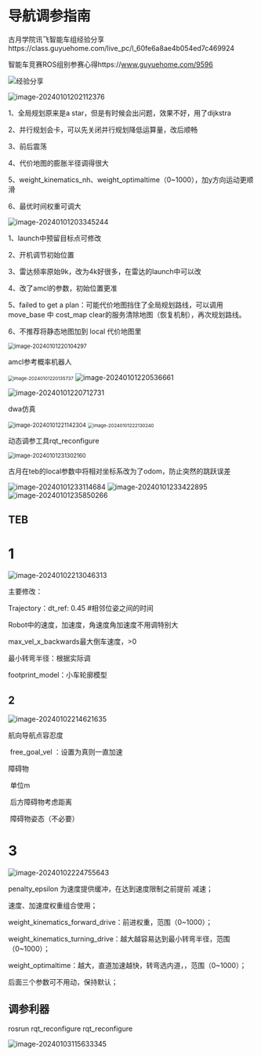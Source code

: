 # 导航调参指南

古月学院讯飞智能车组经验分享https://class.guyuehome.com/live_pc/l_60fe6a8ae4b054ed7c469924

智能车竞赛ROS组别参赛心得https://www.guyuehome.com/9596

![经验分享](.\导航调参指南_image\经验分享.jpg)



![image-20240101202112376](C:\Users\11479\AppData\Roaming\Typora\typora-user-images\image-20240101202112376.png)

1、全局规划原来是a star，但是有时候会出问题，效果不好，用了dijkstra

2、并行规划会卡，可以先关闭并行规划降低运算量，改后顺畅

3、前后震荡

4、代价地图的膨胀半径调得很大

5、weight_kinematics_nh、weight_optimaltime（0~1000），加y方向运动更顺滑

6、最优时间权重可调大

![image-20240101203345244](.\导航调参指南_image\image-20240101203345244.png)

1、launch中预留目标点可修改

2、开机调节初始位置

3、雷达频率原始9k，改为4k好很多，在雷达的launch中可以改

4、改了amcl的参数，初始位置更准

5、failed to get a plan：可能代价地图挡住了全局规划路线，可以调用move_base 中 cost_map clear的服务清除地图（恢复机制），再次规划路线。

6、不推荐将静态地图加到  local  代价地图里

<img src=".\导航调参指南_image\image-20240101220104297.png" alt="image-20240101220104297" style="zoom: 80%;" />

amcl参考概率机器人

<img src=".\导航调参指南_image\image-20240101220135737.png" alt="image-20240101220135737" style="zoom: 67%;" />

<img src=".\导航调参指南_image\image-20240101220536661.png" alt="image-20240101220536661"  />

![image-20240101220712731](.\导航调参指南_image\image-20240101220712731.png)





dwa仿真

<img src=".\导航调参指南_image\image-20240101221142304.png" alt="image-20240101221142304" style="zoom: 80%;" />

<img src=".\导航调参指南_image\image-20240101222130240.png" alt="image-20240101222130240" style="zoom:67%;" />

动态调参工具rqt_reconfigure

<img src=".\导航调参指南_image\image-20240101231302160.png" alt="image-20240101231302160" style="zoom: 80%;" />





古月在teb的local参数中将相对坐标系改为了odom，防止突然的跳跃误差

<img src=".\导航调参指南_image\image-20240101233114684.png" alt="image-20240101233114684"  />

<img src=".\导航调参指南_image\image-20240101233422895.png" alt="image-20240101233422895"  />

<img src=".\导航调参指南_image\image-20240101235850266.png" alt="image-20240101235850266"  />

## TEB

# 1

<img src=".\导航调参指南_image\image-20240102213046313.png" alt="image-20240102213046313"  />

主要修改：

Trajectory：dt_ref: 0.45 #相邻位姿之间的时间  

Robot中的速度，加速度，角速度角加速度不用调特别大

max_vel_x_backwards最大倒车速度，>0

最小转弯半径：根据实际调

footprint_model：小车轮廓模型 

## 2

<img src=".\导航调参指南_image\image-20240102214621635.png" alt="image-20240102214621635"  />

航向导航点容忍度

​	free_goal_vel ：设置为真则一直加速

障碍物

​	单位m 

​	后方障碍物考虑距离

​	障碍物姿态（不必要）

# 3

<img src=".\导航调参指南_image\image-20240102224755643.png" alt="image-20240102224755643"  />



penalty_epsilon 为速度提供缓冲，在达到速度限制之前提前 减速；

速度、加速度权重组合使用；

weight_kinematics_forward_drive：前进权重，范围（0~1000）；

weight_kinematics_turning_drive：越大越容易达到最小转弯半径，范围（0~1000）；

weight_optimaltime：越大，直道加速越快，转弯选内道，，范围（0~1000）；

后面三个参数可不用动，保持默认；



## 调参利器

rosrun rqt_reconfigure rqt_reconfigure

![image-20240103115633345](./%E5%AF%BC%E8%88%AA%E8%B0%83%E5%8F%82%E6%8C%87%E5%8D%97_image/image-20240103115633345.png)
